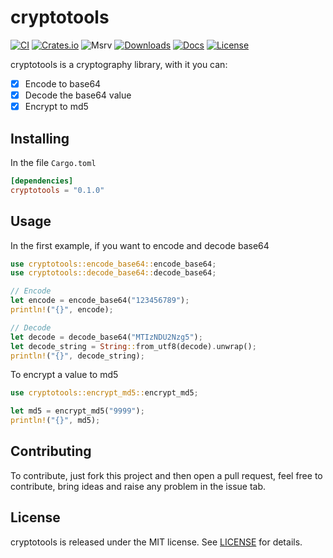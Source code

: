 # cryptotools

[![CI](https://github.com/heroesofcode/cryptotools/actions/workflows/CI.yml/badge.svg)](https://github.com/heroesofcode/cryptotools/actions/workflows/CI.yml)
[![Crates.io](https://img.shields.io/crates/v/cryptotools)](https://crates.io/crates/cryptotools)
![Msrv](https://img.shields.io/badge/msrv-1.56.1-blue.svg?logo=rust&logoColor=orange)
[![Downloads](https://img.shields.io/crates/d/cryptotools.svg?logo=rust&logoColor=orange)](https://crates.io/crates/cryptotools)
[![Docs](https://docs.rs/cryptotools/badge.svg)](https://docs.rs/cryptotools)
[![License](https://img.shields.io/github/license/heroesofcode/cryptotools.svg)](https://github.com/heroesofcode/cryptotools/blob/main/LICENSE)

cryptotools is a cryptography library, with it you can:

- [x] Encode to base64
- [x] Decode the base64 value
- [x] Encrypt to md5

## Installing

In the file `Cargo.toml`

```toml
[dependencies]
cryptotools = "0.1.0"
```

## Usage

In the first example, if you want to encode and decode base64

```rust
use cryptotools::encode_base64::encode_base64;
use cryptotools::decode_base64::decode_base64;

// Encode
let encode = encode_base64("123456789");
println!("{}", encode);

// Decode
let decode = decode_base64("MTIzNDU2Nzg5");
let decode_string = String::from_utf8(decode).unwrap();
println!("{}", decode_string);
```

To encrypt a value to md5

```rust
use cryptotools::encrypt_md5::encrypt_md5;

let md5 = encrypt_md5("9999");
println!("{}", md5);
```

## Contributing

To contribute, just fork this project and then open a pull request, feel free to contribute, bring ideas and raise any problem in the issue tab.

## License

cryptotools is released under the MIT license. See [LICENSE](https://github.com/heroesofcode/cryptotools/blob/main/LICENSE) for details.
